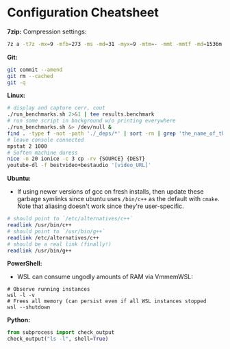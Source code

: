 # Configuration Cheatsheet
__7zip:__ Compression settings:
```bash
7z a -t7z -mx=9 -mfb=273 -ms -md=31 -myx=9 -mtm=- -mmt -mmtf -md=1536m -mmf=bt3 -mmc=10000 -mpb=0 -mlc=0
```

__Git:__
```bash
git commit --amend
git rm --cached
git -q
```

__Linux:__
```bash
# display and capture cerr, cout
./run_benchmarks.sh 2>&1 | tee results.benchmark    
# run some script in background w/o printing everywhere
./run_benchmarks.sh &> /dev/null &      
find . -type f -not -path './_deps/*' | sort -rn | grep 'the_name_of_the_file_i_want'
# leave console connected
mpstat 2 1000   
# Soften machine duress
nice -n 20 ionice -c 3 cp -rv {SOURCE} {DEST}   
youtube-dl -f bestvideo+bestaudio '[video_URL]'
```

__Ubuntu:__
* If using newer versions of gcc on fresh installs, then update these garbage
symlinks since ubuntu uses `/bin/c++` as the default with `cmake`. Note that 
aliasing doesn't work since they're user-specific.
```bash
# should point to `/etc/alternatives/c++`
readlink /usr/bin/c++       
# should point to `/usr/bin/g++`
readlink /etc/alternatives/c++      
# should be a real link (finally!)
readlink /usr/bin/g++       
```

__PowerShell:__
* WSL can consume ungodly amounts of RAM via VmmemWSL:
```pwsh
# Observe running instances
wsl -l -v
# Frees all memory (can persist even if all WSL instances stopped
wsl --shutdown
```


__Python:__
```python
from subprocess import check_output
check_output("ls -l", shell=True)
```

